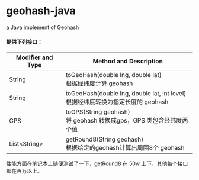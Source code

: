 # geohash-java
a Java implement of Geohash

#### 提供下列接口：

|Modifier and Type|	Method and Description|
|---|---|
|String|toGeoHash(double lng, double lat)<br> 根据经纬度计算 geohash|
|String|toGeoHash(double lng, double lat, int level)<br> 根据经纬度转换为指定长度的 geohash|
|GPS|toGPS(String geohash)<br> 将 geohash 转换成gps，GPS 类包含经纬度两个值|
|List\<String\>|getRound8(String geohash)<br>根据给定的geohash计算出周围8个 geohash |

性能方面在笔记本上随便测试了一下，getRound8 在 50w 上下，其他每个接口都在百万以上。
